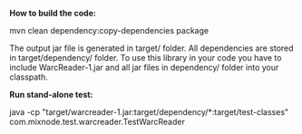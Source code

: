 <b>How to build the code:</b>

mvn clean dependency:copy-dependencies package

The output jar file is generated in target/ folder.
All dependencies are stored in target/dependency/ folder.
To use this library in your code you have to include WarcReader-1.jar and all jar files in dependency/ folder into your classpath.



<b>Run stand-alone test:</b>

java -cp "target/warcreader-1.jar:target/dependency/*:target/test-classes" com.mixnode.test.warcreader.TestWarcReader
